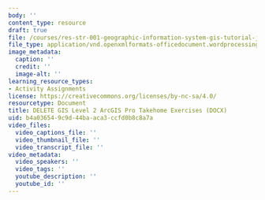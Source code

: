 ```yaml
---
body: ''
content_type: resource
draft: true
file: /courses/res-str-001-geographic-information-system-gis-tutorial-january-iap-2022/mitres_str001iap22_gis_level2_arcgispro_takehome.docx
file_type: application/vnd.openxmlformats-officedocument.wordprocessingml.document
image_metadata:
  caption: ''
  credit: ''
  image-alt: ''
learning_resource_types:
- Activity Assignments
license: https://creativecommons.org/licenses/by-nc-sa/4.0/
resourcetype: Document
title: DELETE GIS Level 2 ArcGIS Pro Takehome Exercises (DOCX)
uid: b4a03654-9c9d-44ba-aca3-ccfd0b8c8a7a
video_files:
  video_captions_file: ''
  video_thumbnail_file: ''
  video_transcript_file: ''
video_metadata:
  video_speakers: ''
  video_tags: ''
  youtube_description: ''
  youtube_id: ''
---
```

